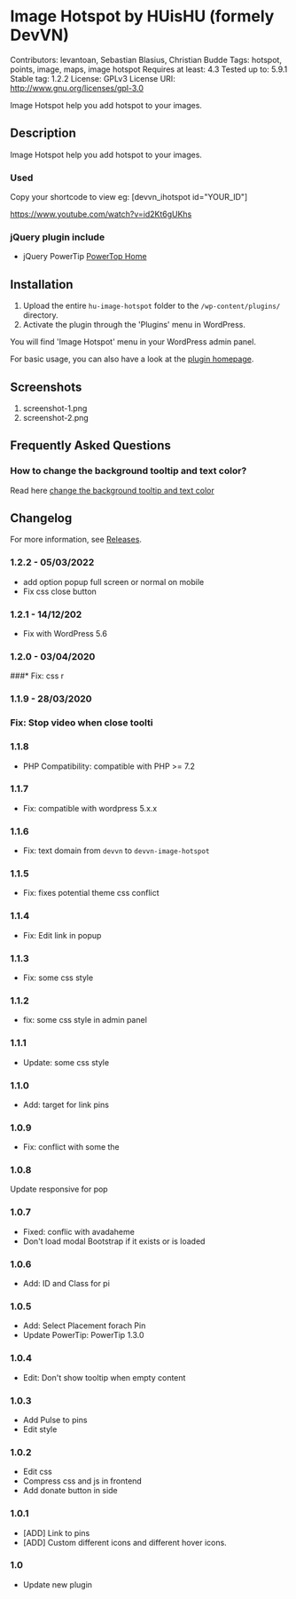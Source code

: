 # Image Hotspot by HUisHU (formely DevVN)
Contributors: levantoan, Sebastian Blasius, Christian Budde
Tags: hotspot, points, image, maps, image hotspot
Requires at least: 4.3
Tested up to: 5.9.1
Stable tag: 1.2.2
License: GPLv3
License URI: http://www.gnu.org/licenses/gpl-3.0

Image Hotspot help you add hotspot to your images.

## Description

Image Hotspot help you add hotspot to your images.

### Used

Copy your shortcode to view eg: [devvn_ihotspot id="YOUR_ID"]

https://www.youtube.com/watch?v=id2Kt6gUKhs

### jQuery plugin include

- jQuery PowerTip [PowerTop Home](https://stevenbenner.github.io/jquery-powertip/)


## Installation

1. Upload the entire `hu-image-hotspot` folder to the `/wp-content/plugins/` directory.
1. Activate the plugin through the 'Plugins' menu in WordPress.

You will find 'Image Hotspot' menu in your WordPress admin panel.

For basic usage, you can also have a look at the [plugin homepage](https://levantoan.com/devvn-image-hotspot).

## Screenshots

1. screenshot-1.png
2. screenshot-2.png

## Frequently Asked Questions

### How to change the background tooltip and text color?

Read here [change the background tooltip and text color](https://github.com/levantoan/WordPress/blob/master/devvn-image-hotspot/change-background-popup-to-white.css)


## Changelog

For more information, see [Releases](https://levantoan.com/devvn-image-hotspot).

### 1.2.2 - 05/03/2022

* add option popup full screen or normal on mobile
* Fix css close button

### 1.2.1 - 14/12/202
* Fix with WordPress 5.6

### 1.2.0 - 03/04/2020
###* Fix: css r

### 1.1.9 - 28/03/2020

### Fix: Stop video when close toolti

### 1.1.8

* PHP Compatibility: compatible with PHP >= 7.2

### 1.1.7

* Fix: compatible with wordpress 5.x.x

### 1.1.6

* Fix: text domain from `devvn` to `devvn-image-hotspot`

### 1.1.5

* Fix: fixes potential theme css conflict

### 1.1.4

* Fix: Edit link in popup

### 1.1.3

* Fix: some css style

### 1.1.2

* fix: some css style in admin panel

### 1.1.1

* Update: some css style

### 1.1.0

* Add: target for link pins

### 1.0.9

* Fix: conflict with some the

### 1.0.8

Update responsive for pop

### 1.0.7

* Fixed: conflic with avadaheme
* Don't load modal Bootstrap if it exists or is loaded

### 1.0.6
* Add: ID and Class for pi

### 1.0.5

* Add: Select Placement forach Pin
* Update PowerTip: PowerTip 1.3.0

### 1.0.4 
* Edit: Don't show tooltip when empty content

### 1.0.3

* Add Pulse to pins
* Edit style

### 1.0.2

* Edit css
* Compress css and js in frontend
* Add donate button in side

### 1.0.1

* [ADD] Link to pins
* [ADD] Custom different icons and different hover icons.

### 1.0

* Update new plugin
